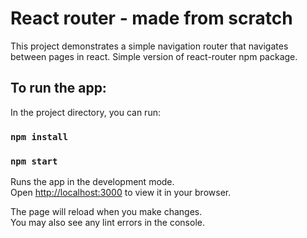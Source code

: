 # React router - made from scratch

This project demonstrates a simple navigation router that navigates between pages in react. 
Simple version of react-router npm package.

## To run the app:

In the project directory, you can run:

### `npm install`

### `npm start`

Runs the app in the development mode.\
Open [http://localhost:3000](http://localhost:3000) to view it in your browser.

The page will reload when you make changes.\
You may also see any lint errors in the console.
